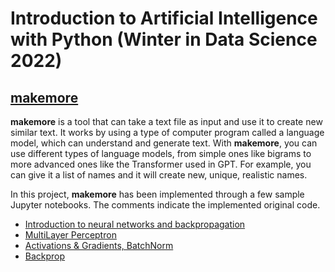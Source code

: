 # Introduction to Artificial Intelligence with Python (Winter in Data Science 2022)





## [makemore](https://github.com/karpathy/makemore/blob/master/makemore.py)
**makemore** is a tool that can take a text file as input and use it to create new similar text. It works by using a type of computer program called a language model, which can understand and generate text. With **makemore**, you can use different types of language models, from simple ones like bigrams to more advanced ones like the Transformer used in GPT. For example, you can give it a list of names and it will create new, unique, realistic names.

In this project, **makemore** has been implemented through a few sample Jupyter notebooks. The comments indicate the implemented original code.
* [Introduction to neural networks and backpropagation](https://github.com/might-tree/210020072_WiDS_intro2ai/blob/main/micrograd_exercises.ipynb)
* [MultiLayer Perceptron](https://github.com/might-tree/210020072_WiDS_intro2ai/blob/main/build_makemore_mlp.ipynb)
* [Activations & Gradients, BatchNorm](https://github.com/might-tree/210020072_WiDS_intro2ai/blob/main/build_makemore_batchnorm.ipynb)
* [Backprop](https://github.com/might-tree/210020072_WiDS_intro2ai/blob/main/build_makemore_backprop_ninja.ipynb)
